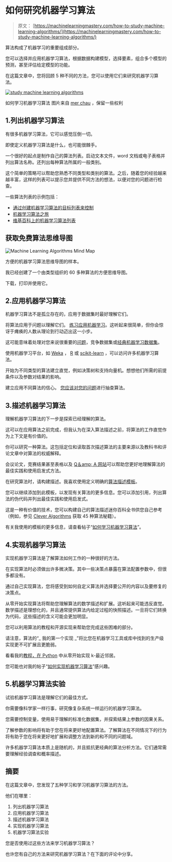 # 如何研究机器学习算法

> 原文： [https://machinelearningmastery.com/how-to-study-machine-learning-algorithms/](https://machinelearningmastery.com/how-to-study-machine-learning-algorithms/)

算法构成了机器学习的重要组成部分。

您可以选择并应用机器学习算法，根据数据构建模型，选择要素，组合多个模型的预测，甚至评估给定模型的功能。

在这篇文章中，您将回顾 5 种不同的方法，您可以使用它们来研究机器学习算法。

[![study machine learning algorithms](img/9cc23a6914f0da856fc09d1b25a9d5d9.jpg)](https://3qeqpr26caki16dnhd19sv6by6v-wpengine.netdna-ssl.com/wp-content/uploads/2014/10/study-machine-learning-algorithms.jpg)

如何学习机器学习算法
图片来自 [mer chau](http://www.flickr.com/photos/merchau/8548057127) ，保留一些权利

## 1.列出机器学习算法

有很多机器学习算法，它可以感觉压倒一切。

即使定义机器学习算法是什么，也可能很棘手。

一个很好的起点是制作自己的算法列表。启动文本文件，word 文档或电子表格并列出算法名称。还列出每种算法所属的一般类别。

这个简单的策略可以帮助您熟悉不同类型和类别的算法。之后，随着您的经验越来越丰富，这样的列表可以提示您并提供不同方法的想法，以便对您的问题进行检查。

一些算法列表的示例包括：

*   [通过创建机器学习算法的目标列表来控制](http://machinelearningmastery.com/create-lists-of-machine-learning-algorithms/ "Take Control By Creating Targeted Lists of Machine Learning Algorithms")
*   [机器学习算法之旅](http://machinelearningmastery.com/a-tour-of-machine-learning-algorithms/ "A Tour of Machine Learning Algorithms")
*   [维基百科上的机器学习算法列表](http://en.wikipedia.org/wiki/List_of_machine_learning_algorithms)

## 获取免费算法思维导图

![Machine Learning Algorithms Mind Map](img/2ce1275c2a1cac30a9f4eea6edd42d61.jpg)

方便的机器学习算法思维导图的样本。

我已经创建了一个由类型组织的 60 多种算法的方便思维导图。

下载，打印并使用它。

## 2.应用机器学习算法

机器学习算法不是孤立存在的，应用于数据集时最好理解它们。

将算法应用于问题以理解它们。 [练习应用机器学习](http://machinelearningmastery.com/process-for-working-through-machine-learning-problems/ "Process for working through Machine Learning Problems")。这听起来很简单，但你会惊讶于瘫痪的人数从理论到行动迈出这一小步。

这可能意味着处理对您来说很重要的[问题](http://machinelearningmastery.com/work-on-machine-learning-problems-that-matter-to-you/ "Work on Machine Learning Problems That Matter To You")，竞争数据集或[经典机器学习数据集](http://machinelearningmastery.com/how-to-build-an-intuition-for-machine-learning-algorithms/ "How to Build an Intuition for Machine Learning Algorithms")。

使用机器学习平台，如 [Weka](http://machinelearningmastery.com/what-is-the-weka-machine-learning-workbench/ "What is the Weka Machine Learning Workbench") ， [R](http://machinelearningmastery.com/what-is-r/ "What is R") 或 [scikit-learn](http://machinelearningmastery.com/a-gentle-introduction-to-scikit-learn-a-python-machine-learning-library/ "A Gentle Introduction to Scikit-Learn: A Python Machine Learning Library") ，可以访问许多机器学习算法。

开始为不同类型的算法建立直觉，例如决策树和支持向量机。想想他们所需的前提条件以及参数对结果的影响。

建立应用不同算法的信心。 [您应该对您的问题](http://machinelearningmastery.com/why-you-should-be-spot-checking-algorithms-on-your-machine-learning-problems/ "Why you should be Spot-Checking Algorithms on your Machine Learning Problems")进行抽查算法。

## 3.描述机器学习算法

理解机器学习算法的下一步是探索已经理解的算法。

这可以在应用算法之前完成，但我认为在深入算法描述之前，将算法的工作直觉作为上下文是有价值的。

你可以研究一种算法。这包括定位和读取首次描述算法的主要来源以及教科书和评论文章中对算法的权威解释。

会议论文，竞赛结果甚至表格以及 [Q＆amp; A 网站](http://machinelearningmastery.com/machine-learning-communities/ "Machine Learning Communities")可以帮助您更好地理解算法的最佳实践和使用启发式方法。

在研究算法时，请构建描述。我喜欢使用定义明确的[算法描述模板](http://machinelearningmastery.com/algorithm-description-template/ "You Can Learn Machine Learning Algorithms")。

您可以继续添加到此模板，以发现有关算法的更多信息。您可以添加引用，列出算法的伪代码并列出最佳实践和使用启发式。

这是一种有价值的技术，您可以构建自己的算法描述迷你百科全书供您自己参考（例如，参见 [Clever Algorithms](http://CleverAlgorithms.com) 获取 45 种算法秘籍）。

有关我使用的模板的更多信息，请查看帖子“[如何学习机器学习算法](http://machinelearningmastery.com/how-to-learn-a-machine-learning-algorithm/ "How to Learn a Machine Learning Algorithm")”。

## 4.实现机器学习算法

实现机器学习算法是了解算法如何工作的一种很好的方法。

在实现算法时必须做出许多微决策。其中一些决策点暴露在算法配置参数中，但很多都没有。

通过自己实现算法，您将感受到如何自定义算法并选择要公开的内容以及要修复的决策点。

从零开始实现算法将帮助您理解算法的数学描述和扩展。这听起来可能违反直觉。数学描述是理想化的，并且通常提供算法内给定过程的快照描述。一旦将它们转换为代码，这些描述的含义可能会更加明显。

您可以利用算法的教程和开源实现来帮助您完成这些困难的部分。

请注意，算法的“_ 我的第一个实现 _”将比您在机器学习工具或库中找到的生产级实现更不可扩展且更脆弱。

看看我的[教程，在 Python](http://machinelearningmastery.com/tutorial-to-implement-k-nearest-neighbors-in-python-from-scratch/ "Tutorial To Implement K 最近邻 in Python From Scratch") 中从零开始实现 k-最近邻居。

您可能也对我的帖子“[如何实现机器学习算法](http://machinelearningmastery.com/how-to-implement-a-machine-learning-algorithm/ "How to Implement a Machine Learning Algorithm")”感兴趣。

## 5.机器学习算法实验

试验机器学习算法是理解它们的最佳方式。

你需要像科学家一样行事，研究像复杂系统一样运行的机器学习算法。

您需要控制变量，使用易于理解的标准化数据集，并探索结果上参数的因果关系。

了解参数的影响将有助于您在将来更好地配置算法。了解算法在不同情况下的行为将有助于您在将来更好地扩展和调整方法到新的和不同的问题域。

许多机器学习算法本质上是随机的，并且抵抗更经典的算法分析方法。它们通常需要理解经验调查和概率描述。

## 摘要

在这篇文章中，您发现了五种学习和学习机器学习算法的方法。

他们在哪里：

1.  列出机器学习算法
2.  应用机器学习算法
3.  描述机器学习算法
4.  实现机器学习算法
5.  机器学习算法实验

您是否使用过这些方法来学习机器学习算法？

也许您有自己的方法来研究机器学习算法？在下面的评论中分享。